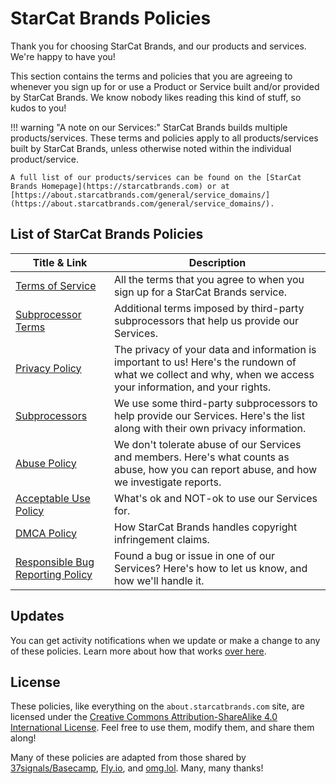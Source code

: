 # StarCat Brands Policies
Thank you for choosing StarCat Brands, and our products and services. We're happy to have you!

This section contains the terms and policies that you are agreeing to whenever you sign up for or use a Product or Service built and/or provided by StarCat Brands. We know nobody likes reading this kind of stuff, so kudos to you!

!!! warning "A note on our Services:"
    StarCat Brands builds multiple products/services. These terms and policies apply to all products/services built by StarCat Brands, unless otherwise noted within the individual product/service.

    A full list of our products/services can be found on the [StarCat Brands Homepage](https://starcatbrands.com) or at [https://about.starcatbrands.com/general/service_domains/](https://about.starcatbrands.com/general/service_domains/).

## List of StarCat Brands Policies
| Title & Link | Description |
| ----- | ----------- |
| [Terms of Service](terms_of_service.md) | All the terms that you agree to when you sign up for a StarCat Brands service. |
| [Subprocessor Terms](subprocessor_terms.md) | Additional terms imposed by third-party subprocessors that help us provide our Services. |
| [Privacy Policy](privacy_policy.md) | The privacy of your data and information is important to us! Here's the rundown of what we collect and why, when we access your information, and your rights. |
| [Subprocessors](subprocessors.md) | We use some third-party subprocessors to help provide our Services. Here's the list along with their own privacy information. |
| [Abuse Policy](abuse.md) | We don't tolerate abuse of our Services and members. Here's what counts as abuse, how you can report abuse, and how we investigate reports. |
| [Acceptable Use Policy](acceptable_use_policy.md) | What's ok and NOT-ok to use our Services for. |
| [DMCA Policy](dmca_policy.md) | How StarCat Brands handles copyright infringement claims. |
| [Responsible Bug Reporting Policy](bug_reporting.md) | Found a bug or issue in one of our Services? Here's how to let us know, and how we'll handle it. |

## Updates
You can get activity notifications when we update or make a change to any of these policies. Learn more about how that works [over here](updates.md).

## License
These policies, like everything on the `about.starcatbrands.com` site, are licensed under the [Creative Commons Attribution-ShareAlike 4.0 International License](http://creativecommons.org/licenses/by-sa/4.0/). Feel free to use them, modify them, and share them along!

Many of these policies are adapted from those shared by [37signals/Basecamp](https://github.com/basecamp/policies), [Fly.io](https://fly.io), and [omg.lol](https://home.omg.lol). Many, many thanks!
